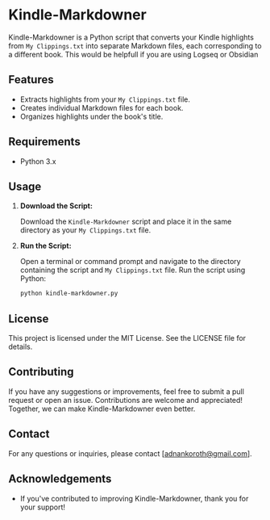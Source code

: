 # Kindle-Markdowner

Kindle-Markdowner is a Python script that converts your Kindle highlights from `My Clippings.txt` into separate Markdown files, each corresponding to a different book. This would be helpfull if you are using Logseq or Obsidian

## Features

- Extracts highlights from your `My Clippings.txt` file.
- Creates individual Markdown files for each book.
- Organizes highlights under the book's title.

## Requirements

- Python 3.x

## Usage

1. **Download the Script:**

   Download the `Kindle-Markdowner` script and place it in the same directory as your `My Clippings.txt` file.

2. **Run the Script:**

   Open a terminal or command prompt and navigate to the directory containing the script and `My Clippings.txt` file. Run the script using Python:

   ```sh
   python kindle-markdowner.py

## License

This project is licensed under the MIT License. See the LICENSE file for details.

## Contributing

If you have any suggestions or improvements, feel free to submit a pull request or open an issue. Contributions are welcome and appreciated! Together, we can make Kindle-Markdowner even better.

## Contact

For any questions or inquiries, please contact [adnankoroth@gmail.com].

## Acknowledgements

- If you've contributed to improving Kindle-Markdowner, thank you for your support!
